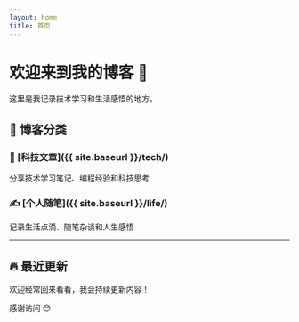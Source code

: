 ```yaml
---
layout: home
title: 首页
---
```


# 欢迎来到我的博客 👋

这里是我记录技术学习和生活感悟的地方。

## 📖 博客分类

### 📱 [科技文章]({{ site.baseurl }}/tech/)
分享技术学习笔记、编程经验和科技思考

### ✍️ [个人随笔]({{ site.baseurl }}/life/)
记录生活点滴、随笔杂谈和人生感悟

---

## 🔥 最近更新

欢迎经常回来看看，我会持续更新内容！

感谢访问 😊
